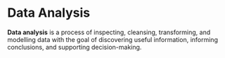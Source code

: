 # Data Analysis

**Data analysis** is a process of inspecting, cleansing, transforming, and modelling data with the goal of discovering useful information, informing conclusions, and supporting decision-making.
